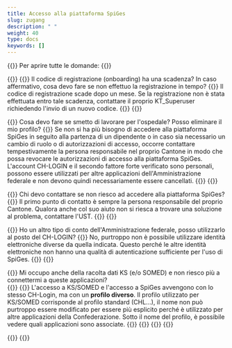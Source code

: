 ```yaml
---
title: Accesso alla piattaforma SpiGes
slug: zugang 
description: " "
weight: 40
type: docs
keywords: []
---
```


{{<faqBlock>}}
Per aprire tutte le domande: {{<collapsibleGroupCommand groupId="zugang">}}

{{<numberedList>}}
{{<listItem>}}
Il codice di registrazione (onboarding) ha una scadenza? In caso affermativo, cosa devo fare se non effettuo la registrazione in tempo?
{{<collapsibleBlock groupId="zugang">}}
Il codice di registrazione scade dopo un mese. Se la registrazione non è stata effettuata entro tale scadenza, contattare il proprio KT_Superuser richiedendo l'invio di un nuovo codice.
{{</collapsibleBlock>}}
{{</listItem>}}

{{<listItem>}}
Cosa devo fare se smetto di lavorare per l'ospedale? Posso eliminare il mio profilo?
{{<collapsibleBlock groupId="zugang">}}
Se non si ha più bisogno di accedere alla piattaforma SpiGes in seguito alla partenza di un dipendente o in caso sia necessario un cambio di ruolo o di autorizzazioni di accesso, occorre contattare tempestivamente la persona responsabile nel proprio Cantone in modo che possa revocare le autorizzazioni di accesso alla piattaforma SpiGes. L'account CH-LOGIN e il secondo fattore forte verificato sono personali, possono essere utilizzati per altre applicazioni dell'Amministrazione federale e non devono quindi necessariamente essere cancellati.
{{</collapsibleBlock>}}
{{</listItem>}}

{{<listItem>}}
Chi devo contattare se non riesco ad accedere alla piattaforma SpiGes?
{{<collapsibleBlock groupId="zugang">}}
Il primo punto di contatto è sempre la persona responsabile del proprio Cantone. Qualora anche col suo aiuto non si riesca a trovare una soluzione al problema, contattare l'UST.
{{</collapsibleBlock>}}
{{</listItem>}}

{{<listItem>}}
Ho un altro tipo di conto dell'Amministrazione federale, posso utilizzarlo al posto del CH-LOGIN?
{{<collapsibleBlock groupId="zugang">}}
No, purtroppo non è possibile utilizzare identità elettroniche diverse da quella indicata. Questo perché le altre identità elettroniche non hanno una qualità di autenticazione sufficiente per l'uso di SpiGes.
{{</collapsibleBlock>}}
{{</listItem>}}

{{<listItem>}} <!--DeepL-->
Mi occupo anche della racolta dati KS (e/o SOMED) e non riesco più a connettermi a queste applicazioni?  
{{<collapsibleBlock groupId="zugang">}}
{{<markdown>}}
L'accesso a KS/SOMED e l'accesso a SpiGes avvengono con lo stesso CH-Login, ma con un **profilo diverso**. Il profilo utilizzato per KS/SOMED corrisponde al profilo standard (CHL...), il nome non può purtroppo essere modificato per essere più esplicito perché è utilizzato per altre applicazioni della Confederazione. Sotto il nome del profilo, è possibile vedere quali applicazioni sono associate. 
{{</markdown>}} 
{{<insertImage image="profile_IT.png" class="edge max-w-90">}}
{{</collapsibleBlock>}}
{{</listItem>}}

{{</numberedList>}}
{{</faqBlock>}}
